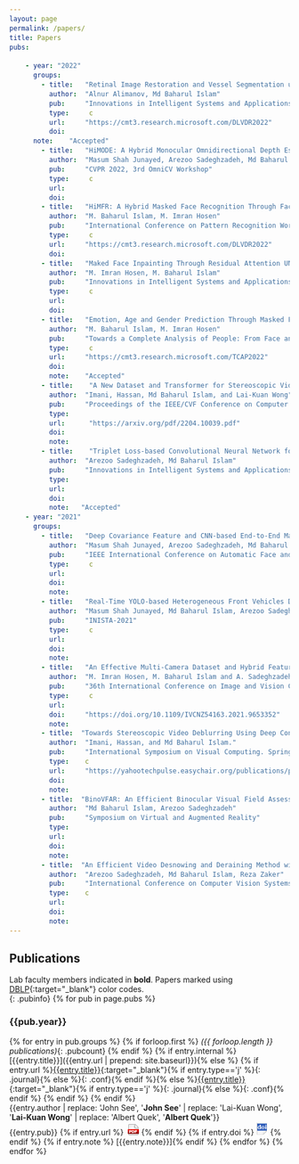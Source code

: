```yaml
---
layout: page
permalink: /papers/
title: Papers
pubs:

    - year: "2022"
      groups:
        - title:   "Retinal Image Restoration and Vessel Segmentation using Modified Cycle-CBAM and CBAM-UNet"
          author:  "Alnur Alimanov, Md Baharul Islam"
          pub:     "Innovations in Intelligent Systems and Applications Conference"
          type:     c
          url:     "https://cmt3.research.microsoft.com/DLVDR2022"    
          doi:  
	  note:	   "Accepted"
        - title:   "HiMODE: A Hybrid Monocular Omnidirectional Depth Estimation Model"
          author:  "Masum Shah Junayed, Arezoo Sadeghzadeh, Md Baharul Islam, Lai-Kuan Wong, and Tarkan Aydin"
          pub:     "CVPR 2022, 3rd OmniCV Workshop"
          type:     c
          url:     
          doi:  
        - title:   "HiMFR: A Hybrid Masked Face Recognition Through Face Inpainting"
          author:  "M. Baharul Islam, M. Imran Hosen"
          pub:     "International Conference on Pattern Recognition Workshop: Deep Learning for Visual Detection and Recognition"
          type:     c
          url:     "https://cmt3.research.microsoft.com/DLVDR2022"    
          doi:          
        - title:   "Maked Face Inpainting Through Residual Attention UNet"
          author:  "M. Imran Hosen, M. Baharul Islam"
          pub:     "Innovations in Intelligent Systems and Applications Conference (ASYU 2022)"
          type:     c
          url:     
          doi:       
        - title:   "Emotion, Age and Gender Prediction Through Masked Face Inpainting"
          author:  "M. Baharul Islam, M. Imran Hosen"
          pub:     "Towards a Complete Analysis of People: From Face and Body to Clothes (T-CAP Workshop at ICPR 2022)"
          type:     c
          url:     "https://cmt3.research.microsoft.com/TCAP2022"    
          doi:     
          note:	   "Accepted"   
        - title:    "A New Dataset and Transformer for Stereoscopic Video Super-Resolution."
          author:  "Imani, Hassan, Md Baharul Islam, and Lai-Kuan Wong"
          pub:     "Proceedings of the IEEE/CVF Conference on Computer Vision and Pattern Recognition"
          type:     
          url:      "https://arxiv.org/pdf/2204.10039.pdf"
          doi:     
          note:	   
        - title:    "Triplet Loss-based Convolutional Neural Network for Static Sign Language Recognition"
          author:  "Arezoo Sadeghzadeh, Md Baharul Islam"
          pub:     "Innovations in Intelligent Systems and Applications Conference"
          type:     
          url:     
          doi:     
          note:	  "Accepted"
    - year: "2021"
      groups:
        - title:   "Deep Covariance Feature and CNN-based End-to-End Masked Face Recognition "
          author:  "Masum Shah Junayed, Arezoo Sadeghzadeh, Md Baharul Islam"
          pub:     "IEEE International Conference on Automatic Face and Gesture Recognition"
          type:     c
          url:     
          doi:    
          note:  
        - title:   "Real-Time YOLO-based Heterogeneous Front Vehicles Detection"
          author:  "Masum Shah Junayed, Md Baharul Islam, Arezoo Sadeghzadeh, Tarkan Aydin"	
          pub:     "INISTA-2021"
          type:     c
          url:     
          doi:     
          note:     
        - title:   "An Effective Multi-Camera Dataset and Hybrid Feature Matcher for Real-Time Video Stitching"
          author:  "M. Imran Hosen, M. Baharul Islam and A. Sadeghzadeh"
          pub:     "36th International Conference on Image and Vision Computing New Zealand (IVCNZ)"
          type:     c
          url:     
          doi:     "https://doi.org/10.1109/IVCNZ54163.2021.9653352"
          note:          
        - title:  "Towards Stereoscopic Video Deblurring Using Deep Convolutional Networks."
          author:  "Imani, Hassan, and Md Baharul Islam."
          pub:     "International Symposium on Visual Computing. Springer, Cham"
          type:    c
          url:     "https://yahootechpulse.easychair.org/publications/preprint_download/tp2f"
          doi:     
          note:     
        - title:  "BinoVFAR: An Efficient Binocular Visual Field Assessment Method using Augmented Reality Glasses"
          author:  "Md Baharul Islam, Arezoo Sadeghzadeh"
          pub:     "Symposium on Virtual and Augmented Reality"
          type:    
          url:     
          doi:     
          note:
        - title:  "An Efficient Video Desnowing and Deraining Method with a Novel Variant Dataset"
          author:  "Arezoo Sadeghzadeh, Md Baharul Islam, Reza Zaker"
          pub:     "International Conference on Computer Vision Systems"
          type:    c
          url:    
          doi:     
          note:     
---
```


## Publications
Lab faculty members indicated in **bold**. Papers marked using [DBLP](https://dblp.uni-trier.de/){:target="_blank"} color codes.  
{: .pubinfo}
{% for pub in page.pubs %}
### {{pub.year}}
{% for entry in pub.groups %}
{% if forloop.first %}
*({{ forloop.length }} publications)*{: .pubcount}
{% endif %}
{% if entry.internal %}[{{entry.title}}]({{entry.url | prepend: site.baseurl}}){% else %} {% if entry.url %}<span>[{{entry.title}}]({{entry.url}}){:target="_blank"}</span>{% if entry.type=='j' %}{: .journal}{% else %}{: .conf}{% endif %}{% else %}<span>[{{entry.title}}]({{entry.doi}}){:target="_blank"}</span>{% if entry.type=='j' %}{: .journal}{% else %}{: .conf}{% endif %} {% endif %} {% endif %}<br />
<span class="authors">{{entry.author | replace: 'John See', '**John See**' | replace: 'Lai-Kuan Wong', '**Lai-Kuan Wong**' | replace: 'Albert Quek', '**Albert Quek**'}}</span><br />
<span class="publication">{{entry.pub}}
{% if entry.url %} &nbsp;[![pdf](/images/pdf-icon.png)]({{entry.url}}) {% endif %} {% if entry.doi %} [![doi](/images/doi-icon.png)]({{entry.doi}}) {% endif %} {% if entry.note %} <span class="note">[{{entry.note}}]</span>{% endif %}</span>
{% endfor %}
{% endfor %}
